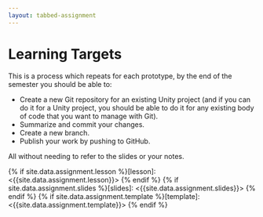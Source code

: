 ```yaml
---
layout: tabbed-assignment
---
```


# Learning Targets

This is a process which repeats for each prototype, by the end of the semester you should be able to:
* Create a new Git repository for an existing Unity project (and if you can do it for a Unity project, you should be able to do it for any existing body of code that you want to manage with Git).
* Summarize and commit your changes.
* Create a new branch.
* Publish your work by pushing to GitHub.

All without needing to refer to the slides or your notes.

<!-- Don't edit links here, change them in _data/assignment.yml instead, -->

{% if site.data.assignment.lesson   %}[lesson]: <{{site.data.assignment.lesson}}>     {% endif %}
{% if site.data.assignment.slides   %}[slides]:   <{{site.data.assignment.slides}}>   {% endif %}
{% if site.data.assignment.template %}[template]: <{{site.data.assignment.template}}> {% endif %}
